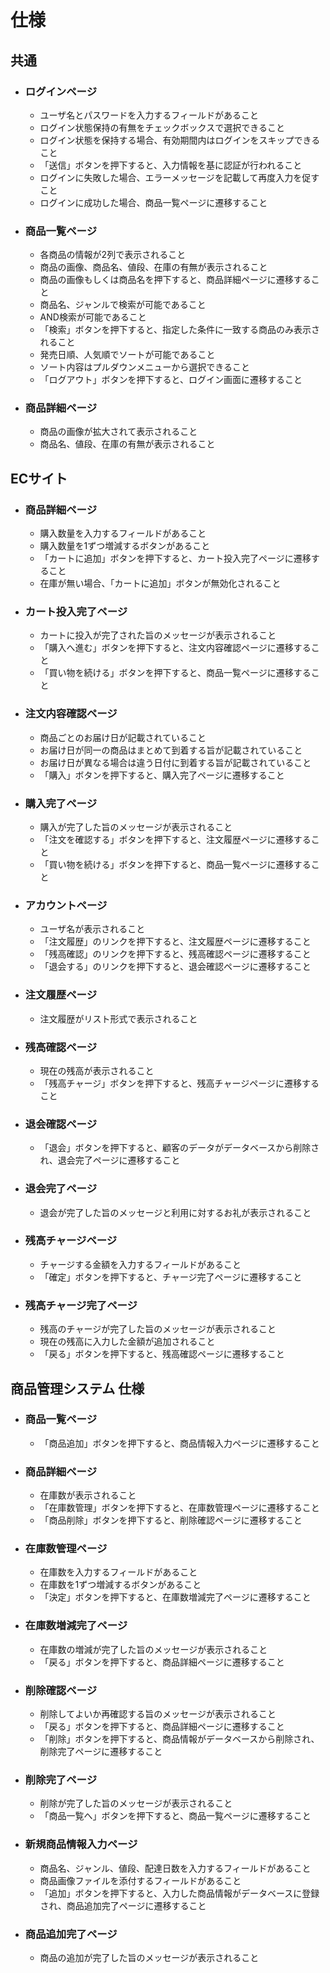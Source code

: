 # 仕様

## 共通
- ### ログインページ
  - ユーザ名とパスワードを入力するフィールドがあること
  - ログイン状態保持の有無をチェックボックスで選択できること
  - ログイン状態を保持する場合、有効期間内はログインをスキップできること
  - 「送信」ボタンを押下すると、入力情報を基に認証が行われること
  - ログインに失敗した場合、エラーメッセージを記載して再度入力を促すこと
  - ログインに成功した場合、商品一覧ページに遷移すること
- ### 商品一覧ページ
  - 各商品の情報が2列で表示されること
  - 商品の画像、商品名、値段、在庫の有無が表示されること
  - 商品の画像もしくは商品名を押下すると、商品詳細ページに遷移すること
  - 商品名、ジャンルで検索が可能であること
  - AND検索が可能であること
  - 「検索」ボタンを押下すると、指定した条件に一致する商品のみ表示されること
  - 発売日順、人気順でソートが可能であること
  - ソート内容はプルダウンメニューから選択できること
  - 「ログアウト」ボタンを押下すると、ログイン画面に遷移すること
- ### 商品詳細ページ
  - 商品の画像が拡大されて表示されること
  - 商品名、値段、在庫の有無が表示されること

## ECサイト
- ### 商品詳細ページ
  - 購入数量を入力するフィールドがあること
  - 購入数量を1ずつ増減するボタンがあること
  - 「カートに追加」ボタンを押下すると、カート投入完了ページに遷移すること
  - 在庫が無い場合、「カートに追加」ボタンが無効化されること
- ### カート投入完了ページ
  - カートに投入が完了された旨のメッセージが表示されること
  - 「購入へ進む」ボタンを押下すると、注文内容確認ページに遷移すること
  - 「買い物を続ける」ボタンを押下すると、商品一覧ページに遷移すること
- ### 注文内容確認ページ
  - 商品ごとのお届け日が記載されていること
  - お届け日が同一の商品はまとめて到着する旨が記載されていること
  - お届け日が異なる場合は違う日付に到着する旨が記載されていること
  - 「購入」ボタンを押下すると、購入完了ページに遷移すること
- ### 購入完了ページ
  - 購入が完了した旨のメッセージが表示されること
  - 「注文を確認する」ボタンを押下すると、注文履歴ページに遷移すること
  - 「買い物を続ける」ボタンを押下すると、商品一覧ページに遷移すること
- ### アカウントページ
  - ユーザ名が表示されること
  - 「注文履歴」のリンクを押下すると、注文履歴ページに遷移すること
  - 「残高確認」のリンクを押下すると、残高確認ページに遷移すること
  - 「退会する」のリンクを押下すると、退会確認ページに遷移すること
- ### 注文履歴ページ
  - 注文履歴がリスト形式で表示されること
- ### 残高確認ページ
  - 現在の残高が表示されること
  - 「残高チャージ」ボタンを押下すると、残高チャージページに遷移すること
- ### 退会確認ページ
  - 「退会」ボタンを押下すると、顧客のデータがデータベースから削除され、退会完了ページに遷移すること
- ### 退会完了ページ
  - 退会が完了した旨のメッセージと利用に対するお礼が表示されること
- ### 残高チャージページ
  - チャージする金額を入力するフィールドがあること
  - 「確定」ボタンを押下すると、チャージ完了ページに遷移すること
- ### 残高チャージ完了ページ
  - 残高のチャージが完了した旨のメッセージが表示されること
  - 現在の残高に入力した金額が追加されること
  - 「戻る」ボタンを押下すると、残高確認ページに遷移すること

## 商品管理システム 仕様
- ### 商品一覧ページ
  - 「商品追加」ボタンを押下すると、商品情報入力ページに遷移すること
- ### 商品詳細ページ
  - 在庫数が表示されること
  - 「在庫数管理」ボタンを押下すると、在庫数管理ページに遷移すること
  - 「商品削除」ボタンを押下すると、削除確認ページに遷移すること
- ### 在庫数管理ページ
  - 在庫数を入力するフィールドがあること
  - 在庫数を1ずつ増減するボタンがあること
  - 「決定」ボタンを押下すると、在庫数増減完了ページに遷移すること
- ### 在庫数増減完了ページ
  - 在庫数の増減が完了した旨のメッセージが表示されること
  - 「戻る」ボタンを押下すると、商品詳細ページに遷移すること
- ### 削除確認ページ
  - 削除してよいか再確認する旨のメッセージが表示されること
  - 「戻る」ボタンを押下すると、商品詳細ページに遷移すること
  - 「削除」ボタンを押下すると、商品情報がデータベースから削除され、削除完了ページに遷移すること
- ### 削除完了ページ
  - 削除が完了した旨のメッセージが表示されること
  - 「商品一覧へ」ボタンを押下すると、商品一覧ページに遷移すること
- ### 新規商品情報入力ページ
  - 商品名、ジャンル、値段、配達日数を入力するフィールドがあること
  - 商品画像ファイルを添付するフィールドがあること
  - 「追加」ボタンを押下すると、入力した商品情報がデータベースに登録され、商品追加完了ページに遷移すること
- ### 商品追加完了ページ
  - 商品の追加が完了した旨のメッセージが表示されること